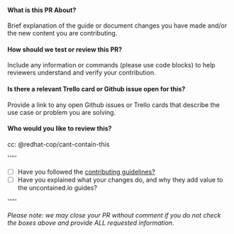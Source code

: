 #### What is this PR About?

Brief explanation of the guide or document changes you have made and/or
the new content you are contributing.

#### How should we test or review this PR?

Include any information or commands (please use code blocks) to help
reviewers understand and verify your contribution.

#### Is there a relevant Trello card or Github issue open for this?

Provide a link to any open Github issues or Trello cards that describe
the use case or problem you are solving.

#### Who would you like to review this?

cc: @redhat-cop/cant-contain-this

'''''

* [ ] Have you followed the
[contributing
guidelines?](https://github.com/redhat-cop/uncontained.io/blob/master/CONTRIBUTING.md)
* [ ] Have you explained what your changes do, and why they add value to
the uncontained.io guides?

'''''

*Please note: we may close your PR without comment if you do not check
the boxes above and provide ALL requested information.*
